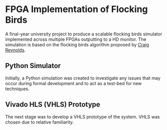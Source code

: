 FPGA Implementation of Flocking Birds
=====================================

A final-year university project to produce a scalable flocking birds simulator implemented across multiple FPGAs outputting to a HD monitor. The simulation is based on the flocking birds algorithm proposed by [Craig Reynolds](http://www.red3d.com/cwr/boids/).

Python Simulator
----------------
Initially, a Python simulation was created to investigate any issues that may occur during formal development and to act as a test-bed for new techniques. 

Vivado HLS (VHLS) Prototype
---------------------------
The next stage was to develop a VHLS prototype of the system. VHLS was chosen due to relative familiarity.
